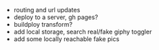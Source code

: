 - routing and url updates
- deploy to a server, gh pages?
- buildploy transform?
- add local storage, search real/fake giphy toggler
- add some locally reachable fake pics
